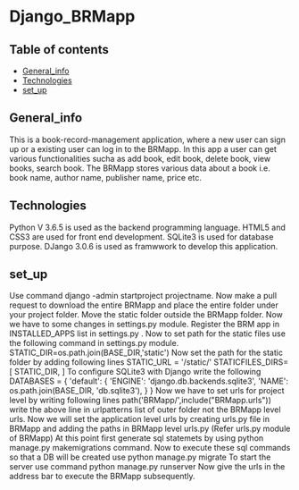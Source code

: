 # Django_BRMapp
## Table of contents
* [General_info](#General_info)
* [Technologies](#Technologies)
* [set_up](#set_up)

## General_info
This is a book-record-management application, where a new user can sign up or a existing user can log in to the BRMapp.
In this app a user can get various functionalities sucha as add book, edit book, delete book, view books, search book.
The BRMapp stores various data about a book i.e. book name, author name, publisher name, price etc.

## Technologies
Python V 3.6.5  is used as the backend programming language.
HTML5 and CSS3 are used for front end development.
SQLite3 is used for database purpose.
DJango 3.0.6 is used as framwwork to develop this application.

## set_up
Use command django -admin startproject projectname.
Now make a pull request to download the entire BRMapp and place the entire folder under your project folder.
Move the static folder outside the BRMapp folder.
Now we have to some changes in settings.py module.
Register the BRM app in INSTALLED_APPS list in settings.py .
Now to set path for the static files use the following command in settings.py module.
STATIC_DIR=os.path.join(BASE_DIR,'static')
Now set the path for the static folder by adding following lines
STATIC_URL = '/static/'
STATICFILES_DIRS=[
   STATIC_DIR,
]
To configure SQLite3 with Django write the following
DATABASES = {
    'default': {
        'ENGINE': 'django.db.backends.sqlite3',
        'NAME': os.path.join(BASE_DIR, 'db.sqlite3'),
    }
}
Now we have to set urls for project level by writing following lines
path('BRMapp/',include("BRMapp.urls"))
write the above line in urlpatterns list of outer folder not the BRMapp level urls.
Now we will set the application level urls by creating urls.py file in BRMapp and adding the paths in BRMapp level urls.py (Refer urls.py module of BRMapp)
At this point first generate sql statemets by using python manage.py makemigrations command.
Now to execute these sql commands so that a DB will be created use python manage.py migrate
To start the server use command python manage.py runserver
Now give the urls in the address bar to execute the BRMapp subsequently.



